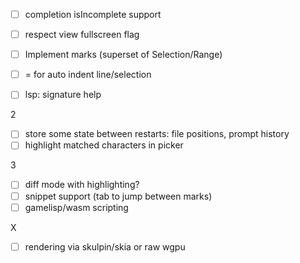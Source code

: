 
- [ ] completion isIncomplete support
- [ ] respect view fullscreen flag
- [ ] Implement marks (superset of Selection/Range)

- [ ] = for auto indent line/selection
- [ ] lsp: signature help

2
- [ ] store some state between restarts: file positions, prompt history
- [ ] highlight matched characters in picker

3
- [ ] diff mode with highlighting?
- [ ] snippet support (tab to jump between marks)
- [ ] gamelisp/wasm scripting

X
- [ ] rendering via skulpin/skia or raw wgpu
